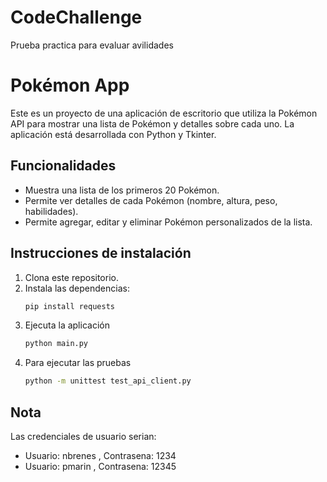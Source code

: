 # CodeChallenge
Prueba practica para evaluar avilidades

# Pokémon App

Este es un proyecto de una aplicación de escritorio que utiliza la Pokémon API para mostrar una lista de Pokémon y detalles sobre cada uno. La aplicación está desarrollada con Python y Tkinter.

## Funcionalidades

- Muestra una lista de los primeros 20 Pokémon.
- Permite ver detalles de cada Pokémon (nombre, altura, peso, habilidades).
- Permite agregar, editar y eliminar Pokémon personalizados de la lista.

## Instrucciones de instalación

1. Clona este repositorio.
2. Instala las dependencias:
   ```bash
   pip install requests
3. Ejecuta la aplicación
    ```bash
   python main.py
5. Para ejecutar las pruebas
    ```bash 
   python -m unittest test_api_client.py

 ## Nota 
 Las credenciales de usuario serian:
 - Usuario: nbrenes , Contrasena: 1234
 - Usuario: pmarin , Contrasena: 12345
